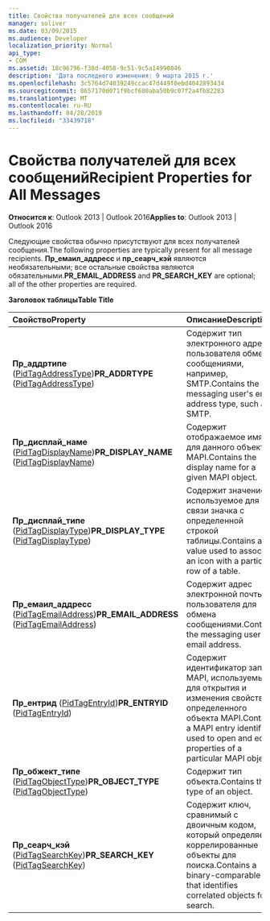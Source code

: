 ```yaml
---
title: Свойства получателей для всех сообщений
manager: soliver
ms.date: 03/09/2015
ms.audience: Developer
localization_priority: Normal
api_type:
- COM
ms.assetid: 18c96796-f38d-4058-9c51-9c5a14990846
description: 'Дата последнего изменения: 9 марта 2015 г.'
ms.openlocfilehash: 3c5764d74039249ccac47d449f0ebd4042893434
ms.sourcegitcommit: 8657170d071f9bcf680aba50b9c07f2a4fb82283
ms.translationtype: MT
ms.contentlocale: ru-RU
ms.lasthandoff: 04/28/2019
ms.locfileid: "33439718"
---
```

# <a name="recipient-properties-for-all-messages"></a><span data-ttu-id="a41cd-103">Свойства получателей для всех сообщений</span><span class="sxs-lookup"><span data-stu-id="a41cd-103">Recipient Properties for All Messages</span></span>

  
  
<span data-ttu-id="a41cd-104">**Относится к**: Outlook 2013 | Outlook 2016</span><span class="sxs-lookup"><span data-stu-id="a41cd-104">**Applies to**: Outlook 2013 | Outlook 2016</span></span> 
  
<span data-ttu-id="a41cd-105">Следующие свойства обычно присутствуют для всех получателей сообщения.</span><span class="sxs-lookup"><span data-stu-id="a41cd-105">The following properties are typically present for all message recipients.</span></span> <span data-ttu-id="a41cd-106">**Пр_емаил_аддресс** и **пр_сеарч_кэй** являются необязательными; все остальные свойства являются обязательными.</span><span class="sxs-lookup"><span data-stu-id="a41cd-106">**PR_EMAIL_ADDRESS** and **PR_SEARCH_KEY** are optional; all of the other properties are required.</span></span> 
  
<span data-ttu-id="a41cd-107">**Заголовок таблицы**</span><span class="sxs-lookup"><span data-stu-id="a41cd-107">**Table Title**</span></span>

|<span data-ttu-id="a41cd-108">**Свойство**</span><span class="sxs-lookup"><span data-stu-id="a41cd-108">**Property**</span></span>|<span data-ttu-id="a41cd-109">**Описание**</span><span class="sxs-lookup"><span data-stu-id="a41cd-109">**Description**</span></span>|
|:-----|:-----|
|<span data-ttu-id="a41cd-110">**Пр_аддртипе** ([PidTagAddressType](pidtagaddresstype-canonical-property.md))</span><span class="sxs-lookup"><span data-stu-id="a41cd-110">**PR_ADDRTYPE** ([PidTagAddressType](pidtagaddresstype-canonical-property.md))</span></span>  <br/> |<span data-ttu-id="a41cd-111">Содержит тип электронного адреса пользователя обмена сообщениями, например, SMTP.</span><span class="sxs-lookup"><span data-stu-id="a41cd-111">Contains the messaging user's email address type, such as SMTP.</span></span>  <br/> |
|<span data-ttu-id="a41cd-112">**Пр_дисплай_наме** ([PidTagDisplayName](pidtagdisplayname-canonical-property.md))</span><span class="sxs-lookup"><span data-stu-id="a41cd-112">**PR_DISPLAY_NAME** ([PidTagDisplayName](pidtagdisplayname-canonical-property.md))</span></span>  <br/> |<span data-ttu-id="a41cd-113">Содержит отображаемое имя для данного объекта MAPI.</span><span class="sxs-lookup"><span data-stu-id="a41cd-113">Contains the display name for a given MAPI object.</span></span>  <br/> |
|<span data-ttu-id="a41cd-114">**Пр_дисплай_типе** ([PidTagDisplayType](pidtagdisplaytype-canonical-property.md))</span><span class="sxs-lookup"><span data-stu-id="a41cd-114">**PR_DISPLAY_TYPE** ([PidTagDisplayType](pidtagdisplaytype-canonical-property.md))</span></span>  <br/> |<span data-ttu-id="a41cd-115">Содержит значение, используемое для связи значка с определенной строкой таблицы.</span><span class="sxs-lookup"><span data-stu-id="a41cd-115">Contains a value used to associate an icon with a particular row of a table.</span></span>  <br/> |
|<span data-ttu-id="a41cd-116">**Пр_емаил_аддресс** ([PidTagEmailAddress](pidtagemailaddress-canonical-property.md))</span><span class="sxs-lookup"><span data-stu-id="a41cd-116">**PR_EMAIL_ADDRESS** ([PidTagEmailAddress](pidtagemailaddress-canonical-property.md))</span></span>  <br/> |<span data-ttu-id="a41cd-117">Содержит адрес электронной почты пользователя для обмена сообщениями.</span><span class="sxs-lookup"><span data-stu-id="a41cd-117">Contains the messaging user's email address.</span></span>  <br/> |
|<span data-ttu-id="a41cd-118">**Пр_ентрид** ([PidTagEntryId](pidtagentryid-canonical-property.md))</span><span class="sxs-lookup"><span data-stu-id="a41cd-118">**PR_ENTRYID** ([PidTagEntryId](pidtagentryid-canonical-property.md))</span></span>  <br/> |<span data-ttu-id="a41cd-119">Содержит идентификатор записи MAPI, используемый для открытия и изменения свойств определенного объекта MAPI.</span><span class="sxs-lookup"><span data-stu-id="a41cd-119">Contains a MAPI entry identifier used to open and edit properties of a particular MAPI object.</span></span>  <br/> |
|<span data-ttu-id="a41cd-120">**Пр_обжект_типе** ([PidTagObjectType](pidtagobjecttype-canonical-property.md))</span><span class="sxs-lookup"><span data-stu-id="a41cd-120">**PR_OBJECT_TYPE** ([PidTagObjectType](pidtagobjecttype-canonical-property.md))</span></span>  <br/> |<span data-ttu-id="a41cd-121">Содержит тип объекта.</span><span class="sxs-lookup"><span data-stu-id="a41cd-121">Contains the type of an object.</span></span>  <br/> |
|<span data-ttu-id="a41cd-122">**Пр_сеарч_кэй** ([PidTagSearchKey](pidtagsearchkey-canonical-property.md))</span><span class="sxs-lookup"><span data-stu-id="a41cd-122">**PR_SEARCH_KEY** ([PidTagSearchKey](pidtagsearchkey-canonical-property.md))</span></span>  <br/> |<span data-ttu-id="a41cd-123">Содержит ключ, сравнимый с двоичным кодом, который определяет коррелированные объекты для поиска.</span><span class="sxs-lookup"><span data-stu-id="a41cd-123">Contains a binary-comparable key that identifies correlated objects for a search.</span></span>  <br/> |
   

